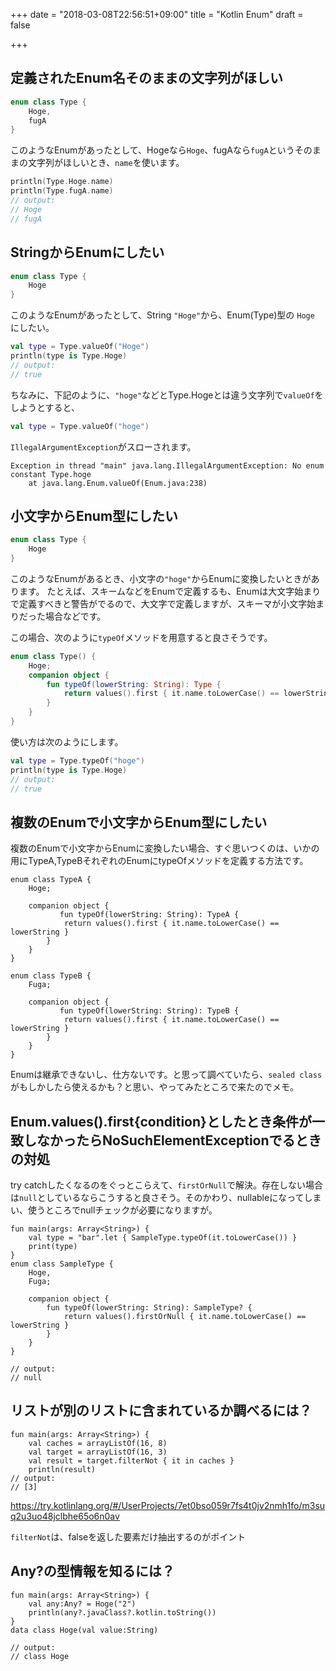 +++
date = "2018-03-08T22:56:51+09:00"
title = "Kotlin Enum"
draft = false

+++

## 定義されたEnum名そのままの文字列がほしい

```kotlin
enum class Type {
    Hoge,
    fugA
}
```

このようなEnumがあったとして、Hogeなら`Hoge`、fugAなら`fugA`というそのままの文字列がほしいとき、`name`を使います。

```kotlin
println(Type.Hoge.name)
println(Type.fugA.name)
// output:
// Hoge
// fugA
```

## StringからEnumにしたい

```kotlin
enum class Type {
    Hoge
}
```

このようなEnumがあったとして、String `"Hoge"`から、Enum(Type)型の `Hoge` にしたい。

```kotlin
val type = Type.valueOf("Hoge")
println(type is Type.Hoge)
// output:
// true
```

ちなみに、下記のように、`"hoge"`などとType.Hogeとは違う文字列で`valueOf`をしようとすると、

```kotlin
val type = Type.valueOf("hoge")
```

`IllegalArgumentException`がスローされます。

```
Exception in thread "main" java.lang.IllegalArgumentException: No enum constant Type.hoge
    at java.lang.Enum.valueOf(Enum.java:238)
```

## 小文字からEnum型にしたい


```kotlin
enum class Type {
    Hoge
}
```

このようなEnumがあるとき、小文字の`"hoge"`からEnumに変換したいときがあります。
たとえば、スキームなどをEnumで定義するも、Enumは大文字始まりで定義すべきと警告がでるので、大文字で定義しますが、スキーマが小文字始まりだった場合などです。

この場合、次のように`typeOf`メソッドを用意すると良さそうです。

```kotlin
enum class Type() {
    Hoge;
    companion object {
        fun typeOf(lowerString: String): Type {
            return values().first { it.name.toLowerCase() == lowerString }
        }
    }
}
```

使い方は次のようにします。

```kotlin
val type = Type.typeOf("hoge")
println(type is Type.Hoge)
// output:
// true
```

## 複数のEnumで小文字からEnum型にしたい

複数のEnumで小文字からEnumに変換したい場合、すぐ思いつくのは、いかの用にTypeA,TypeBそれぞれのEnumにtypeOfメソッドを定義する方法です。

```
enum class TypeA {
    Hoge;
    
    companion object {
           fun typeOf(lowerString: String): TypeA {
            return values().first { it.name.toLowerCase() == lowerString }
        }
    }
}

enum class TypeB {
    Fuga;
    
    companion object {
           fun typeOf(lowerString: String): TypeB {
            return values().first { it.name.toLowerCase() == lowerString }
        }
    }
}
```

Enumは継承できないし、仕方ないです。と思って調べていたら、`sealed class`がもしかしたら使えるかも？と思い、やってみたところで来たのでメモ。



## Enum.values().first{condition}としたとき条件が一致しなかったらNoSuchElementExceptionでるときの対処

try catchしたくなるのをぐっとこらえて、`firstOrNull`で解決。存在しない場合は`null`としているならこうすると良さそう。そのかわり、nullableになってしまい、使うところでnullチェックが必要になりますが。

```
fun main(args: Array<String>) {
    val type = "bar".let { SampleType.typeOf(it.toLowerCase()) }
    print(type)
}
enum class SampleType {
    Hoge,
    Fuga;

    companion object {
        fun typeOf(lowerString: String): SampleType? {
            return values().firstOrNull { it.name.toLowerCase() == lowerString }
        }
    }
}

// output:
// null
```

## リストが別のリストに含まれているか調べるには？
```
fun main(args: Array<String>) {
    val caches = arrayListOf(16, 8)
    val target = arrayListOf(16, 3)
    val result = target.filterNot { it in caches }
    println(result)
// output:
// [3]
```
https://try.kotlinlang.org/#/UserProjects/7et0bso059r7fs4t0jv2nmh1fo/m3suq2u3uo48jclbhe65o6n0av


`filterNot`は、falseを返した要素だけ抽出するのがポイント


## Any?の型情報を知るには？

```
fun main(args: Array<String>) {
    val any:Any? = Hoge("2")
    println(any?.javaClass?.kotlin.toString())
}
data class Hoge(val value:String) 

// output:
// class Hoge
```
